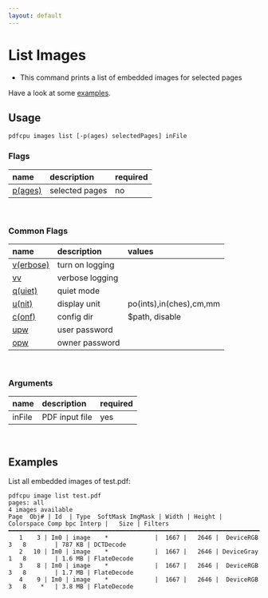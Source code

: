 ```yaml
---
layout: default
---
```


# List Images

* This command prints a list of embedded images for selected pages

Have a look at some [examples](#examples).

## Usage

```
pdfcpu images list [-p(ages) selectedPages] inFile
```

### Flags

| name                             | description     | required
|:---------------------------------|:----------------|---------
| [p(ages)](../getting_started/page_selection) | selected pages | no

<br>

### Common Flags

| name                                            | description     | values
|:------------------------------------------------|:----------------|:-------
| [v(erbose)](../getting_started/common_flags.md) | turn on logging |
| [vv](../getting_started/common_flags.md)        | verbose logging |
| [q(uiet)](../getting_started/common_flags.md)   | quiet mode      |
| [u(nit)](../getting_started/common_flags.md)    | display unit    | po(ints),in(ches),cm,mm
| [c(onf)](../getting_started/common_flags.md)       | config dir      | $path, disable
| [upw](../getting_started/common_flags.md)          | user password   |
| [opw](../getting_started/common_flags.md)          | owner password  |

<br>

### Arguments

| name         | description         | required
|:-------------|:--------------------|:--------
| inFile       | PDF input file      | yes

<br>

## Examples

 List all embedded images of test.pdf:

 ```
pdfcpu image list test.pdf
pages: all
4 images available
Page  Obj# | Id  | Type  SoftMask ImgMask | Width | Height | Colorspace Comp bpc Interp |   Size | Filters
━━━━━━━━━━━━━━━━━━━━━━━━━━━━━━━━━━━━━━━━━━━━━━━━━━━━━━━━━━━━━━━━━━━━━━━━━━━━━━━━━━━━━━━━━━━━━━━━━━━━━━━━━━━━━━
    1    3 | Im0 | image    *             |  1667 |   2646 |  DeviceRGB    3   8        | 787 KB | DCTDecode
    2   10 | Im0 | image    *             |  1667 |   2646 | DeviceGray    1   8        | 1.6 MB | FlateDecode
    3    8 | Im0 | image    *             |  1667 |   2646 |  DeviceRGB    3   8        | 1.7 MB | FlateDecode
    4    9 | Im0 | image    *             |  1667 |   2646 |  DeviceRGB    3   8    *   | 3.8 MB | FlateDecode
```